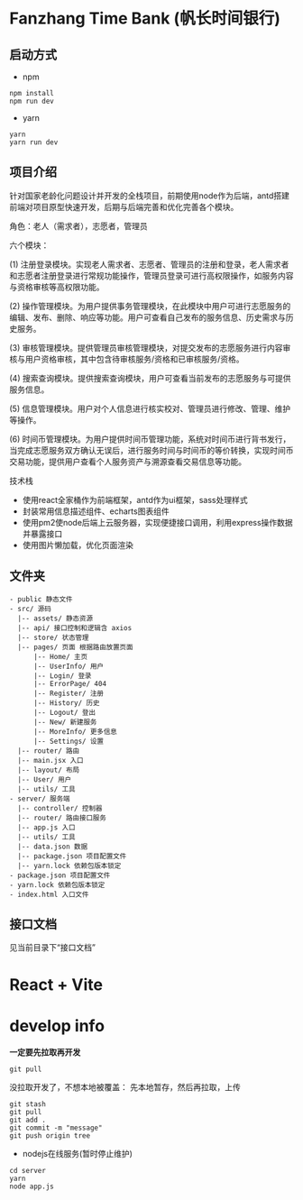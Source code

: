 # Fanzhang Time Bank (帆长时间银行)

## 启动方式

- npm

```shell
npm install
npm run dev
```

- yarn

```shell
yarn
yarn run dev
```
## 项目介绍

针对国家老龄化问题设计并开发的全栈项目，前期使用node作为后端，antd搭建前端对项目原型快速开发，后期与后端完善和优化完善各个模块。

角色：老人（需求者），志愿者，管理员

六个模块：

(1) 注册登录模块。实现老人需求者、志愿者、管理员的注册和登录，老人需求者和志愿者注册登录进行常规功能操作，管理员登录可进行高权限操作，如服务内容与资格审核等高权限功能。

(2) 操作管理模块。为用户提供事务管理模块，在此模块中用户可进行志愿服务的编辑、发布、删除、响应等功能。用户可查看自己发布的服务信息、历史需求与历史服务。

(3) 审核管理模块。提供管理员审核管理模块，对提交发布的志愿服务进行内容审核与用户资格审核，其中包含待审核服务/资格和已审核服务/资格。

(4) 搜索查询模块。提供搜索查询模块，用户可查看当前发布的志愿服务与可提供服务信息。

(5) 信息管理模块。用户对个人信息进行核实校对、管理员进行修改、管理、维护等操作。

(6) 时间币管理模块。为用户提供时间币管理功能，系统对时间币进行背书发行，当完成志愿服务双方确认无误后，进行服务时间与时间币的等价转换，实现时间币交易功能，提供用户查看个人服务资产与溯源查看交易信息等功能。

技术栈

* 使用react全家桶作为前端框架，antd作为ui框架，sass处理样式 
* 封装常用信息描述组件、echarts图表组件
* 使用pm2使node后端上云服务器，实现便捷接口调用，利用express操作数据并暴露接口
* 使用图片懒加载，优化页面渲染 

## 文件夹

```
- public 静态文件
- src/ 源码
  |-- assets/ 静态资源
  |-- api/ 接口控制和逻辑含 axios
  |-- store/ 状态管理
  |-- pages/ 页面 根据路由放置页面
      |-- Home/ 主页
      |-- UserInfo/ 用户
      |-- Login/ 登录
      |-- ErrorPage/ 404
      |-- Register/ 注册
      |-- History/ 历史
      |-- Logout/ 登出
      |-- New/ 新建服务
      |-- MoreInfo/ 更多信息
      |-- Settings/ 设置
  |-- router/ 路由
  |-- main.jsx 入口
  |-- layout/ 布局
  |-- User/ 用户
  |-- utils/ 工具
- server/ 服务端
  |-- controller/ 控制器
  |-- router/ 路由接口服务
  |-- app.js 入口
  |-- utils/ 工具
  |-- data.json 数据
  |-- package.json 项目配置文件
  |-- yarn.lock 依赖包版本锁定
- package.json 项目配置文件
- yarn.lock 依赖包版本锁定
- index.html 入口文件
```

## 接口文档

见当前目录下“接口文档”

# React + Vite

# develop info

**一定要先拉取再开发**

```shell
git pull
```

没拉取开发了，不想本地被覆盖：
先本地暂存，然后再拉取，上传

```shell
git stash
git pull
git add .
git commit -m "message"
git push origin tree
```

- nodejs在线服务(暂时停止维护)

```shell
cd server
yarn
node app.js
```
